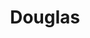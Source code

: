 ---
title: "Douglas"
url: /talavera-de-la-reina/douglas-calle-angel-del-alcazar/
shop: Parfümerie
---